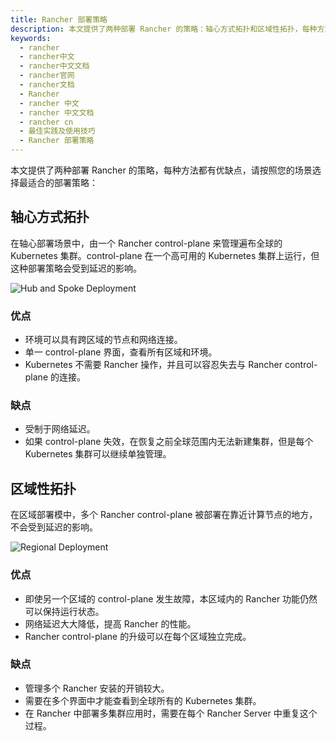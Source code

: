 ```yaml
---
title: Rancher 部署策略
description: 本文提供了两种部署 Rancher 的策略：轴心方式拓扑和区域性拓扑，每种方法都有优缺点，请按照您的场景选择最适合的部署策略。
keywords:
  - rancher
  - rancher中文
  - rancher中文文档
  - rancher官网
  - rancher文档
  - Rancher
  - rancher 中文
  - rancher 中文文档
  - rancher cn
  - 最佳实践及使用技巧
  - Rancher 部署策略
---
```


本文提供了两种部署 Rancher 的策略，每种方法都有优缺点，请按照您的场景选择最适合的部署策略：

## 轴心方式拓扑

在轴心部署场景中，由一个 Rancher control-plane 来管理遍布全球的 Kubernetes 集群。control-plane 在一个高可用的 Kubernetes 集群上运行，但这种部署策略会受到延迟的影响。

![Hub and Spoke Deployment](/img/rancher/bpg/hub-and-spoke.png)

### 优点

- 环境可以具有跨区域的节点和网络连接。
- 单一 control-plane 界面，查看所有区域和环境。
- Kubernetes 不需要 Rancher 操作，并且可以容忍失去与 Rancher control-plane 的连接。

### 缺点

- 受制于网络延迟。
- 如果 control-plane 失效，在恢复之前全球范围内无法新建集群，但是每个 Kubernetes 集群可以继续单独管理。

## 区域性拓扑

在区域部署模中，多个 Rancher control-plane 被部署在靠近计算节点的地方，不会受到延迟的影响。

![Regional Deployment](/img/rancher/bpg/regional.png)

### 优点

- 即使另一个区域的 control-plane 发生故障，本区域内的 Rancher 功能仍然可以保持运行状态。
- 网络延迟大大降低，提高 Rancher 的性能。
- Rancher control-plane 的升级可以在每个区域独立完成。

### 缺点

- 管理多个 Rancher 安装的开销较大。
- 需要在多个界面中才能查看到全球所有的 Kubernetes 集群。
- 在 Rancher 中部署多集群应用时，需要在每个 Rancher Server 中重复这个过程。

